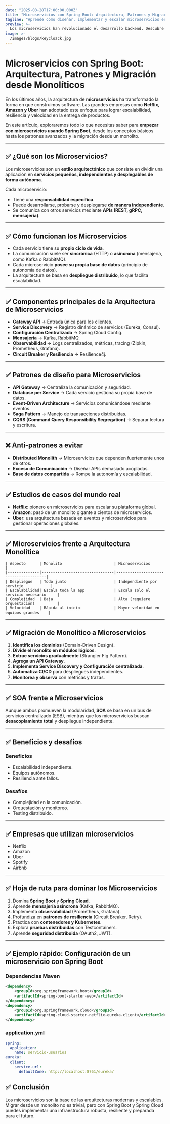 ```yaml
---
date: "2025-08-28T17:00:00.000Z"
title: "Microservicios con Spring Boot: Arquitectura, Patrones y Migración desde Monolíticos"
tagline: "Aprende cómo diseñar, implementar y escalar microservicios en el ecosistema Spring"
preview: >-
  Los microservicios han revolucionado el desarrollo backend. Descubre qué son, cómo funcionan, patrones clave, anti-patrones y la ruta para migrar desde una arquitectura monolítica usando Spring Boot.
image: >-
  /images/blogs/keycloack.jpg
---
```

# Microservicios con Spring Boot: Arquitectura, Patrones y Migración desde Monolíticos

En los últimos años, la arquitectura de **microservicios** ha transformado la forma en que construimos software. Las grandes empresas como **Netflix, Amazon y Uber** han adoptado este enfoque para lograr escalabilidad, resiliencia y velocidad en la entrega de productos.

En este artículo, exploraremos todo lo que necesitas saber para **empezar con microservicios usando Spring Boot**, desde los conceptos básicos hasta los patrones avanzados y la migración desde un monolito.

---

## ✅ ¿Qué son los Microservicios?

Los microservicios son un **estilo arquitectónico** que consiste en dividir una aplicación en **servicios pequeños, independientes y desplegables de forma autónoma**.

Cada microservicio:

- Tiene una **responsabilidad específica**.
- Puede desarrollarse, probarse y desplegarse **de manera independiente**.
- Se comunica con otros servicios mediante **APIs (REST, gRPC, mensajería)**.

---

## ✅ Cómo funcionan los Microservicios

- Cada servicio tiene su **propio ciclo de vida**.
- La comunicación suele ser **sincrónica** (HTTP) o **asíncrona** (mensajería, como Kafka o RabbitMQ).
- Cada microservicio **posee su propia base de datos** (principio de autonomía de datos).
- La arquitectura se basa en **despliegue distribuido**, lo que facilita escalabilidad.

---

## ✅ Componentes principales de la Arquitectura de Microservicios

- **Gateway API** → Entrada única para los clientes.
- **Service Discovery** → Registro dinámico de servicios (Eureka, Consul).
- **Configuración Centralizada** → Spring Cloud Config.
- **Mensajería** → Kafka, RabbitMQ.
- **Observabilidad** → Logs centralizados, métricas, tracing (Zipkin, Prometheus, Grafana).
- **Circuit Breaker y Resiliencia** → Resilience4j.

---

## ✅ Patrones de diseño para Microservicios

- **API Gateway** → Centraliza la comunicación y seguridad.
- **Database per Service** → Cada servicio gestiona su propia base de datos.
- **Event-Driven Architecture** → Servicios comunicándose mediante eventos.
- **Saga Pattern** → Manejo de transacciones distribuidas.
- **CQRS (Command Query Responsibility Segregation)** → Separar lectura y escritura.

---

## ❌ Anti-patrones a evitar

- **Distributed Monolith** → Microservicios que dependen fuertemente unos de otros.
- **Exceso de Comunicación** → Diseñar APIs demasiado acopladas.
- **Base de datos compartida** → Rompe la autonomía y escalabilidad.

---

## ✅ Estudios de casos del mundo real

- **Netflix**: pionero en microservicios para escalar su plataforma global.
- **Amazon**: pasó de un monolito gigante a cientos de microservicios.
- **Uber**: usa arquitectura basada en eventos y microservicios para gestionar operaciones globales.

---

## ✅ Microservicios frente a Arquitectura Monolítica
```text
| Aspecto      | Monolito                       | Microservicios                        |
|--------------|--------------------------------|---------------------------------------|
| Despliegue   | Todo junto                     | Independiente por servicio            |
| Escalabilidad| Escala toda la app             | Escala solo el servicio necesario     |
| Complejidad  | Baja                           | Alta (requiere orquestación)          |
| Velocidad    | Rápida al inicio               | Mayor velocidad en equipos grandes    |
```
---

## ✅ Migración de Monolítico a Microservicios

1. **Identifica los dominios** (Domain-Driven Design).
2. **Divide el monolito en módulos lógicos**.
3. **Extrae servicios gradualmente** (Strangler Fig Pattern).
4. **Agrega un API Gateway**.
5. **Implementa Service Discovery y Configuración centralizada**.
6. **Automatiza CI/CD** para despliegues independientes.
7. **Monitorea y observa** con métricas y trazas.

---

## ✅ SOA frente a Microservicios

Aunque ambos promueven la modularidad, **SOA** se basa en un bus de servicios centralizado (ESB), mientras que los microservicios buscan **desacoplamiento total** y despliegue independiente.

---

## ✅ Beneficios y desafíos

### **Beneficios**
- Escalabilidad independiente.
- Equipos autónomos.
- Resiliencia ante fallos.

### **Desafíos**
- Complejidad en la comunicación.
- Orquestación y monitoreo.
- Testing distribuido.

---

## ✅ Empresas que utilizan microservicios

- Netflix
- Amazon
- Uber
- Spotify
- Airbnb

---

## ✅ Hoja de ruta para dominar los Microservicios

1. Domina **Spring Boot** y **Spring Cloud**.
2. Aprende **mensajería asíncrona** (Kafka, RabbitMQ).
3. Implementa **observabilidad** (Prometheus, Grafana).
4. Profundiza en **patrones de resiliencia** (Circuit Breaker, Retry).
5. Practica con **contenedores y Kubernetes**.
6. Explora **pruebas distribuidas** con Testcontainers.
7. Aprende **seguridad distribuida** (OAuth2, JWT).

---

## ✅ Ejemplo rápido: Configuración de un microservicio con Spring Boot

### **Dependencias Maven**
```xml
<dependency>
    <groupId>org.springframework.boot</groupId>
    <artifactId>spring-boot-starter-web</artifactId>
</dependency>
<dependency>
    <groupId>org.springframework.cloud</groupId>
    <artifactId>spring-cloud-starter-netflix-eureka-client</artifactId>
</dependency>
```
### application.yml
```yml
spring:
  application:
    name: servicio-usuarios
eureka:
  client:
    service-url:
      defaultZone: http://localhost:8761/eureka/
```
## ✅ Conclusión

Los microservicios son la base de las arquitecturas modernas y escalables.
Migrar desde un monolito no es trivial, pero con Spring Boot y Spring Cloud puedes implementar una infraestructura robusta, resiliente y preparada para el futuro.

